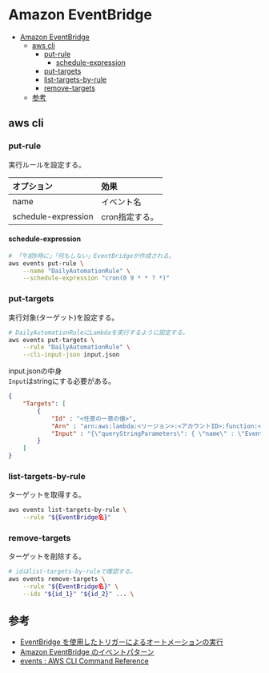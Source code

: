 # Amazon EventBridge

- [Amazon EventBridge](#amazon-eventbridge)
  - [aws cli](#aws-cli)
    - [put-rule](#put-rule)
      - [schedule-expression](#schedule-expression)
    - [put-targets](#put-targets)
    - [list-targets-by-rule](#list-targets-by-rule)
    - [remove-targets](#remove-targets)
  - [参考](#参考)

## aws cli

### put-rule

実行ルールを設定する。

| オプション | 効果 |
| :--------- | :--- |
| name                | イベント名 |
| schedule-expression | cron指定する。 |

#### schedule-expression

``` bash
# 「午前9時に」「何もしない」EventBridgeが作成される。
aws events put-rule \
    --name "DailyAutomationRule" \
    --schedule-expression "cron(0 9 * * ? *)"
```

### put-targets

実行対象(ターゲット)を設定する。

``` bash
# DailyAutomationRuleにLambdaを実行するように設定する。
aws events put-targets \
    --rule "DailyAutomationRule" \
    --cli-input-json input.json
```

input.jsonの中身  
```Input```はstringにする必要がある。
``` json
{
    "Targets": [
        {
            "Id" : "<任意の一意の値>",
            "Arn" : "arn:aws:lambda:<リージョン>:<アカウントID>:function:<Lambda関数名>",
            "Input" : "{\"queryStringParameters\": { \"name\" : \"EventBridge\" }}"
        }
    ]
}
```

### list-targets-by-rule

ターゲットを取得する。

``` bash
aws events list-targets-by-rule \
    --rule "${EventBridge名}"
```

### remove-targets

ターゲットを削除する。

``` bash
# idはlist-targets-by-ruleで確認する。
aws events remove-targets \
    --rule "${EventBridge名}" \
    --ids "${id_1}" "${id_2}" ... \
```

## 参考

- [EventBridge を使用したトリガーによるオートメーションの実行](https://docs.aws.amazon.com/ja_jp/systems-manager/latest/userguide/automation-cwe-target.html)
- [Amazon EventBridge のイベントパターン](https://docs.aws.amazon.com/ja_jp/eventbridge/latest/userguide/eb-event-patterns.html)
- [events : AWS CLI Command Reference](https://awscli.amazonaws.com/v2/documentation/api/latest/reference/events/index.html#cli-aws-events)
